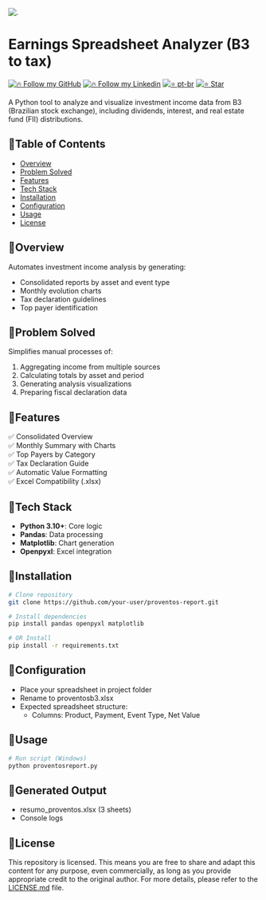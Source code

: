 ![.](https://encrypted-tbn0.gstatic.com/images?q=tbn:ANd9GcRyjrF64yMg2p0HUJFMxWJYRgvSwQweHVajqg&s)

# Earnings Spreadsheet Analyzer (B3 to tax)

[![🔥 Follow my GitHub](https://img.shields.io/badge/👉🏼-GitHub-white)](https://www.github.com/fcardan)
[![🔥 Follow my Linkedin](https://img.shields.io/badge/👉🏼-Linkedin-blue)](https://www.linkedin.com/in/fcardan)
[![⭐ pt-br](https://img.shields.io/badge/👉🏼-PtBr-green)](https://github.com/fcardan/b3-earnings-spreadsheet/main/blob/README-ptbr.md)
[![⭐ Star](https://img.shields.io/github/stars/fcardan/b3-earnings-spreadsheet)](https://github.com/fcardan/b3-earnings-spreadsheet)


A Python tool to analyze and visualize investment income data from B3 (Brazilian stock exchange), including dividends, interest, and real estate fund (FII) distributions.

## 🔹Table of Contents
- [Overview](#🔹overview)
- [Problem Solved](#🔹problem-solved)
- [Features](#🔹features)
- [Tech Stack](#🔹tech-stack)
- [Installation](#🔹installation)
- [Configuration](#🔹configuration)
- [Usage](#🔹usage)
- [License](#🔹license)

## 🔹Overview
Automates investment income analysis by generating:
- Consolidated reports by asset and event type
- Monthly evolution charts
- Tax declaration guidelines
- Top payer identification

## 🔹Problem Solved
Simplifies manual processes of:
1. Aggregating income from multiple sources
2. Calculating totals by asset and period
3. Generating analysis visualizations
4. Preparing fiscal declaration data

## 🔹Features
✅ Consolidated Overview  
✅ Monthly Summary with Charts  
✅ Top Payers by Category  
✅ Tax Declaration Guide  
✅ Automatic Value Formatting  
✅ Excel Compatibility (.xlsx)

## 🔹Tech Stack
- **Python 3.10+**: Core logic
- **Pandas**: Data processing
- **Matplotlib**: Chart generation
- **Openpyxl**: Excel integration

## 🔹Installation
```bash
# Clone repository
git clone https://github.com/your-user/proventos-report.git

# Install dependencies
pip install pandas openpyxl matplotlib

# OR Install
pip install -r requirements.txt

```

## 🔹Configuration
- Place your spreadsheet in project folder
- Rename to proventosb3.xlsx
- Expected spreadsheet structure:
  - Columns: Product, Payment, Event Type, Net Value

## 🔹Usage
```bash
# Run script (Windows)
python proventosreport.py
```

## 🔹Generated Output
- resumo_proventos.xlsx (3 sheets)
- Console logs

## 🔹License
This repository is licensed. This means you are free to share and adapt this content for any purpose, even commercially, as long as you provide appropriate credit to the original author. For more details, please refer to the [LICENSE.md](https://github.com/fcardan/b3-earnings-spreadsheet/blob/main/LICENSE.md) file.
